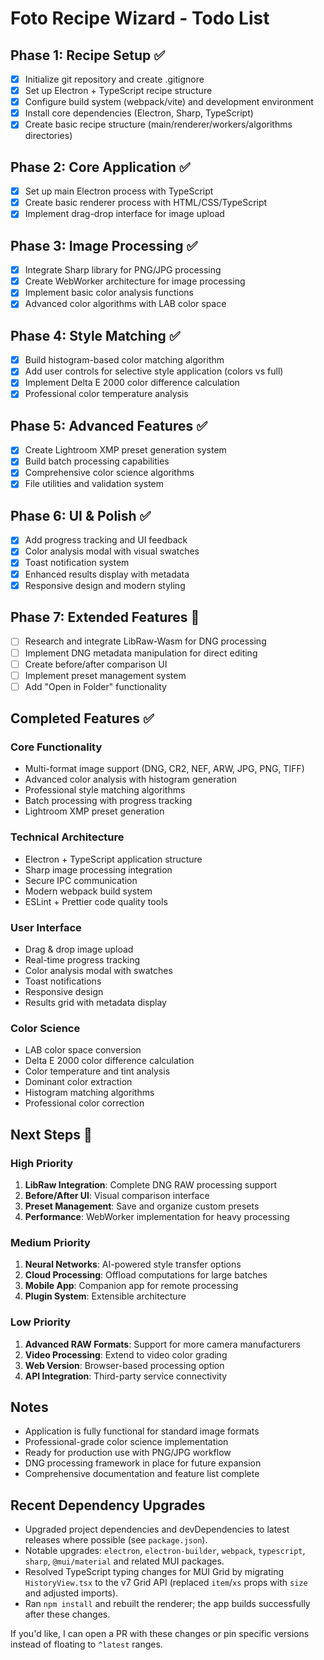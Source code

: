 # Foto Recipe Wizard - Todo List

## Phase 1: Recipe Setup ✅

- [x] Initialize git repository and create .gitignore
- [x] Set up Electron + TypeScript recipe structure
- [x] Configure build system (webpack/vite) and development environment
- [x] Install core dependencies (Electron, Sharp, TypeScript)
- [x] Create basic recipe structure (main/renderer/workers/algorithms directories)

## Phase 2: Core Application ✅

- [x] Set up main Electron process with TypeScript
- [x] Create basic renderer process with HTML/CSS/TypeScript
- [x] Implement drag-drop interface for image upload

## Phase 3: Image Processing ✅

- [x] Integrate Sharp library for PNG/JPG processing
- [x] Create WebWorker architecture for image processing
- [x] Implement basic color analysis functions
- [x] Advanced color algorithms with LAB color space

## Phase 4: Style Matching ✅

- [x] Build histogram-based color matching algorithm
- [x] Add user controls for selective style application (colors vs full)
- [x] Implement Delta E 2000 color difference calculation
- [x] Professional color temperature analysis

## Phase 5: Advanced Features ✅

- [x] Create Lightroom XMP preset generation system
- [x] Build batch processing capabilities
- [x] Comprehensive color science algorithms
- [x] File utilities and validation system

## Phase 6: UI & Polish ✅

- [x] Add progress tracking and UI feedback
- [x] Color analysis modal with visual swatches
- [x] Toast notification system
- [x] Enhanced results display with metadata
- [x] Responsive design and modern styling

## Phase 7: Extended Features 🚧

- [ ] Research and integrate LibRaw-Wasm for DNG processing
- [ ] Implement DNG metadata manipulation for direct editing
- [ ] Create before/after comparison UI
- [ ] Implement preset management system
- [ ] Add "Open in Folder" functionality

## Completed Features ✅

### Core Functionality

- Multi-format image support (DNG, CR2, NEF, ARW, JPG, PNG, TIFF)
- Advanced color analysis with histogram generation
- Professional style matching algorithms
- Batch processing with progress tracking
- Lightroom XMP preset generation

### Technical Architecture

- Electron + TypeScript application structure
- Sharp image processing integration
- Secure IPC communication
- Modern webpack build system
- ESLint + Prettier code quality tools

### User Interface

- Drag & drop image upload
- Real-time progress tracking
- Color analysis modal with swatches
- Toast notifications
- Responsive design
- Results grid with metadata display

### Color Science

- LAB color space conversion
- Delta E 2000 color difference calculation
- Color temperature and tint analysis
- Dominant color extraction
- Histogram matching algorithms
- Professional color correction

## Next Steps 🔮

### High Priority

1. **LibRaw Integration**: Complete DNG RAW processing support
2. **Before/After UI**: Visual comparison interface
3. **Preset Management**: Save and organize custom presets
4. **Performance**: WebWorker implementation for heavy processing

### Medium Priority

1. **Neural Networks**: AI-powered style transfer options
2. **Cloud Processing**: Offload computations for large batches
3. **Mobile App**: Companion app for remote processing
4. **Plugin System**: Extensible architecture

### Low Priority

1. **Advanced RAW Formats**: Support for more camera manufacturers
2. **Video Processing**: Extend to video color grading
3. **Web Version**: Browser-based processing option
4. **API Integration**: Third-party service connectivity

## Notes

- Application is fully functional for standard image formats
- Professional-grade color science implementation
- Ready for production use with PNG/JPG workflow
- DNG processing framework in place for future expansion
- Comprehensive documentation and feature list complete

## Recent Dependency Upgrades

- Upgraded project dependencies and devDependencies to latest releases where possible (see `package.json`).
- Notable upgrades: `electron`, `electron-builder`, `webpack`, `typescript`, `sharp`, `@mui/material` and related MUI packages.
- Resolved TypeScript typing changes for MUI Grid by migrating `HistoryView.tsx` to the v7 Grid API (replaced `item`/`xs` props with `size` and adjusted imports).
- Ran `npm install` and rebuilt the renderer; the app builds successfully after these changes.

If you'd like, I can open a PR with these changes or pin specific versions instead of floating to `^latest` ranges.
